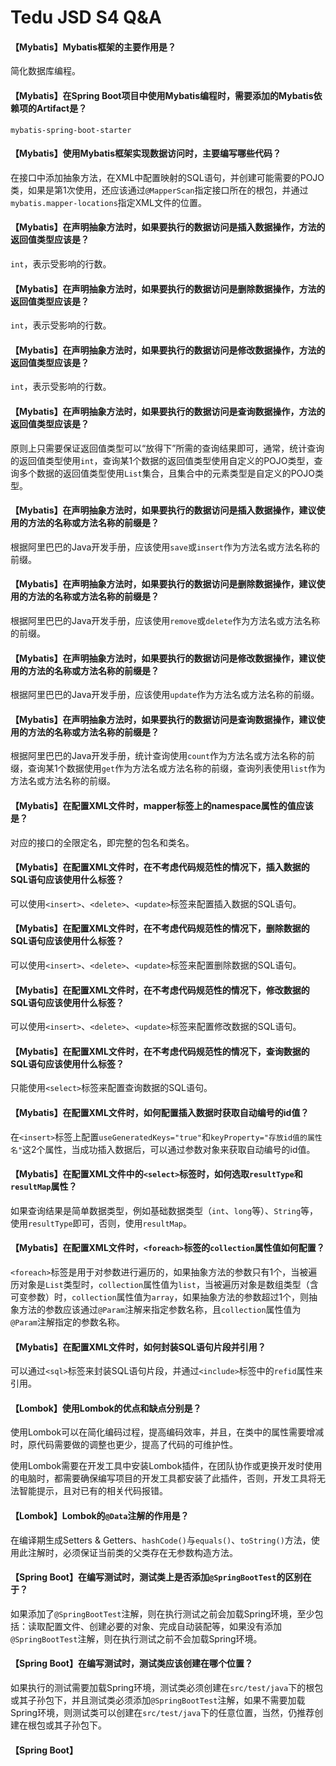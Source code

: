 # Tedu JSD S4 Q&A

#### 【Mybatis】Mybatis框架的主要作用是？

简化数据库编程。

#### 【Mybatis】在Spring Boot项目中使用Mybatis编程时，需要添加的Mybatis依赖项的Artifact是？

`mybatis-spring-boot-starter`

#### 【Mybatis】使用Mybatis框架实现数据访问时，主要编写哪些代码？

在接口中添加抽象方法，在XML中配置映射的SQL语句，并创建可能需要的POJO类，如果是第1次使用，还应该通过`@MapperScan`指定接口所在的根包，并通过`mybatis.mapper-locations`指定XML文件的位置。

#### 【Mybatis】在声明抽象方法时，如果要执行的数据访问是插入数据操作，方法的返回值类型应该是？

`int`，表示受影响的行数。

#### 【Mybatis】在声明抽象方法时，如果要执行的数据访问是删除数据操作，方法的返回值类型应该是？

`int`，表示受影响的行数。

#### 【Mybatis】在声明抽象方法时，如果要执行的数据访问是修改数据操作，方法的返回值类型应该是？

`int`，表示受影响的行数。

#### 【Mybatis】在声明抽象方法时，如果要执行的数据访问是查询数据操作，方法的返回值类型应该是？

原则上只需要保证返回值类型可以“放得下”所需的查询结果即可，通常，统计查询的返回值类型使用`int`，查询某1个数据的返回值类型使用自定义的POJO类型，查询多个数据的返回值类型使用`List`集合，且集合中的元素类型是自定义的POJO类型。

#### 【Mybatis】在声明抽象方法时，如果要执行的数据访问是插入数据操作，建议使用的方法的名称或方法名称的前缀是？

根据阿里巴巴的Java开发手册，应该使用`save`或`insert`作为方法名或方法名称的前缀。

#### 【Mybatis】在声明抽象方法时，如果要执行的数据访问是删除数据操作，建议使用的方法的名称或方法名称的前缀是？

根据阿里巴巴的Java开发手册，应该使用`remove`或`delete`作为方法名或方法名称的前缀。

#### 【Mybatis】在声明抽象方法时，如果要执行的数据访问是修改数据操作，建议使用的方法的名称或方法名称的前缀是？

根据阿里巴巴的Java开发手册，应该使用`update`作为方法名或方法名称的前缀。

#### 【Mybatis】在声明抽象方法时，如果要执行的数据访问是查询数据操作，建议使用的方法的名称或方法名称的前缀是？

根据阿里巴巴的Java开发手册，统计查询使用`count`作为方法名或方法名称的前缀，查询某1个数据使用`get`作为方法名或方法名称的前缀，查询列表使用`list`作为方法名或方法名称的前缀。

#### 【Mybatis】在配置XML文件时，mapper标签上的namespace属性的值应该是？

对应的接口的全限定名，即完整的包名和类名。

#### 【Mybatis】在配置XML文件时，在不考虑代码规范性的情况下，插入数据的SQL语句应该使用什么标签？

可以使用`<insert>`、`<delete>`、`<update>`标签来配置插入数据的SQL语句。

#### 【Mybatis】在配置XML文件时，在不考虑代码规范性的情况下，删除数据的SQL语句应该使用什么标签？

可以使用`<insert>`、`<delete>`、`<update>`标签来配置删除数据的SQL语句。

#### 【Mybatis】在配置XML文件时，在不考虑代码规范性的情况下，修改数据的SQL语句应该使用什么标签？

可以使用`<insert>`、`<delete>`、`<update>`标签来配置修改数据的SQL语句。

#### 【Mybatis】在配置XML文件时，在不考虑代码规范性的情况下，查询数据的SQL语句应该使用什么标签？

只能使用`<select>`标签来配置查询数据的SQL语句。

#### 【Mybatis】在配置XML文件时，如何配置插入数据时获取自动编号的id值？

在`<insert>`标签上配置`useGeneratedKeys="true"`和`keyProperty="存放id值的属性名"`这2个属性，当成功插入数据后，可以通过参数对象来获取自动编号的id值。

#### 【Mybatis】在配置XML文件中的`<select>`标签时，如何选取`resultType`和`resultMap`属性？

如果查询结果是简单数据类型，例如基础数据类型（`int`、`long`等）、`String`等，使用`resultType`即可，否则，使用`resultMap`。

#### 【Mybatis】在配置XML文件时，`<foreach>`标签的`collection`属性值如何配置？

`<foreach>`标签是用于对参数进行遍历的，如果抽象方法的参数只有1个，当被遍历对象是`List`类型时，`collection`属性值为`list`，当被遍历对象是数组类型（含可变参数）时，`collection`属性值为`array`，如果抽象方法的参数超过1个，则抽象方法的参数应该通过`@Param`注解来指定参数名称，且`collection`属性值为`@Param`注解指定的参数名称。

#### 【Mybatis】在配置XML文件时，如何封装SQL语句片段并引用？

可以通过`<sql>`标签来封装SQL语句片段，并通过`<include>`标签中的`refid`属性来引用。

#### 【Lombok】使用Lombok的优点和缺点分别是？

使用Lombok可以在简化编码过程，提高编码效率，并且，在类中的属性需要增减时，原代码需要做的调整也更少，提高了代码的可维护性。

使用Lombok需要在开发工具中安装Lombok插件，在团队协作或更换开发时使用的电脑时，都需要确保编写项目的开发工具都安装了此插件，否则，开发工具将无法智能提示，且对已有的相关代码报错。

#### 【Lombok】Lombok的`@Data`注解的作用是？

在编译期生成Setters & Getters、`hashCode()`与`equals()`、`toString()`方法，使用此注解时，必须保证当前类的父类存在无参数构造方法。

#### 【Spring Boot】在编写测试时，测试类上是否添加`@SpringBootTest`的区别在于？

如果添加了`@SpringBootTest`注解，则在执行测试之前会加载Spring环境，至少包括：读取配置文件、创建必要的对象、完成自动装配等，如果没有添加`@SpringBootTest`注解，则在执行测试之前不会加载Spring环境。

#### 【Spring Boot】在编写测试时，测试类应该创建在哪个位置？

如果执行的测试需要加载Spring环境，测试类必须创建在`src/test/java`下的根包或其子孙包下，并且测试类必须添加`@SpringBootTest`注解，如果不需要加载Spring环境，则测试类可以创建在`src/test/java`下的任意位置，当然，仍推荐创建在根包或其子孙包下。

#### 【Spring Boot】









